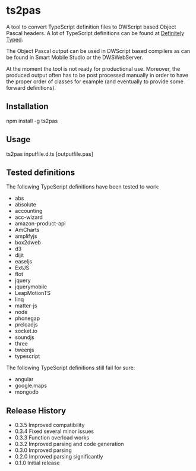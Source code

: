 ts2pas
======

A tool to convert TypeScript definition files to DWScript based Object Pascal headers. A lot of TypeScript definitions can be found at [Definitely Typed](http://DefinitelyTyped.org/).

The Object Pascal output can be used in DWScript based compilers as can be found in Smart Mobile Studio or the DWSWebServer.

At the moment the tool is not ready for productional use. Moreover, the produced output often has to be post processed manually in order to have the proper order of classes for example (and eventually to provide some forward definitions).    

## Installation

  npm install -g ts2pas

## Usage

  ts2pas inputfile.d.ts [outputfile.pas]

## Tested definitions

The following TypeScript definitions have been tested to work:

* abs
* absolute
* accounting
* acc-wizard
* amazon-product-api
* AmCharts
* amplifyjs
* box2dweb
* d3
* dijit
* easeljs
* ExtJS
* flot
* jquery
* jquerymobile
* LeapMotionTS
* linq
* matter-js
* node
* phonegap
* preloadjs
* socket.io
* soundjs
* three
* tweenjs
* typescript

The following TypeScript definitions still fail for sure:

* angular
* google.maps
* mongodb


## Release History

* 0.3.5 Improved compatibility 
* 0.3.4 Fixed several minor issues 
* 0.3.3 Function overload works 
* 0.3.2 Improved parsing and code generation
* 0.3.0 Improved parsing
* 0.2.0 Improved parsing significantly
* 0.1.0 Initial release